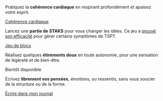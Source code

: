 <div class="tab">
    <div class="tileset">
        <div class="tile" style="flex: 5;">
            <img src="{{ ASSET ../assets/pictures/respiration.webp }}" alt="" />
            <div>
                <p>Pratiquez la <b>cohérence cardiaque</b> en respirant profondément et apaisez votre esprit.</p>
                <div class="actions">
                    <a href="/coherence">Cohérence cardiaque</a>
                </div>
            </div>
        </div>
        <div class="tile" style="flex: 6;">
            <img src="{{ ASSET ../assets/pictures/staks.webp }}" alt="" />
            <div>
                <p>Lancez une <b>partie de STAKS</b> pour vous changer les idées. Ce jeu a <a href="https://www.nature.com/articles/mp201723" target="_blank">prouvé son efficacité</a> pour gérer certains symptômes de TSPT.</p>
                <div class="actions">
                    <a href="/staks">Jeu de blocs</a>
                </div>
            </div>
        </div>
        <div class="tile" style="flex: 6;">
            <img src="{{ ASSET ../assets/pictures/etirements.webp }}" alt="" />
            <div>
                <p>Réalisez quelques <b>étirements doux</b> en toute autonomie, pour une sensation de légèreté et de bien-être.</p>
                <div class="actions">
                    <a class="disabled">Bientôt disponible</a>
                </div>
            </div>
        </div>
        <div class="tile" style="flex: 5;">
            <img src="{{ ASSET ../assets/pictures/ecriture.webp }}" alt="" />
            <div>
                <p>Écrivez <b>librement vos pensées</b>, émotions, ou ressentis, sans vous soucier de la structure ou de la forme.</p>
                <div class="actions">
                    <a href="/journal">Écrire dans mon journal</a>
                </div>
            </div>
        </div>
    </div>
</div>
